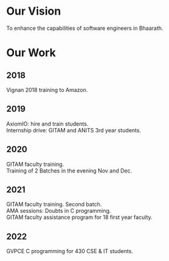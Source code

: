 # Our Vision
To enhance the capabilities of software engineers in Bhaarath.

# Our Work

## 2018
Vignan 2018 training to Amazon.  

## 2019
AxiomIO: hire and train students.  
Internship drive: GITAM and ANITS 3rd year students.  

## 2020
GITAM faculty training.  
Training of 2 Batches in the evening Nov and Dec.  

## 2021
GITAM faculty training. Second batch.  
AMA sessions: Doubts in C programming.  
GITAM faculty assistance program for 18 first year faculty.

## 2022
GVPCE C programming for 430 CSE & IT students.
